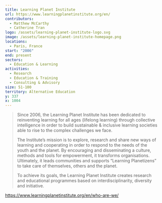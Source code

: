 ```yaml
---
title: Learning Planet Institute
url: https://www.learningplanetinstitute.org/en/
contributors:
  - Matthew McCarthy
  - Catherine Tran
logo: /assets/learning-planet-institute-logo.svg
image: /assets/learning-planet-institute-homepage.png
locations:
  - Paris, France
start: "2006"
end: present
sectors:
  - Education & Learning
activities:
  - Research
  - Education & Training
  - Consulting & Advisory
size: 51-100
territory: Alternative Education
y: 337
x: 1004
---
```

> Since 2006, the Learning Planet Institute has been dedicated to reinventing learning for all ages (lifelong learning) through collective intelligence in order to build sustainable & inclusive learning societies able to rise to the complex challenges we face. 
> 
> The Institute’s mission is to explore, research and share new ways of learning and cooperating in order to respond to the needs of the youth and the planet. By encouraging and disseminating a culture, methods and tools for empowerment, it transforms organisations. Ultimately, it leads communities and supports “Learning Planetizens” to take care of themselves, others and the planet. 
> 
> To achieve its goals, the Learning Planet Institute creates research and educational programmes based on interdisciplinarity, diversity and initiative.

https://www.learningplanetinstitute.org/en/who-are-we/ 

